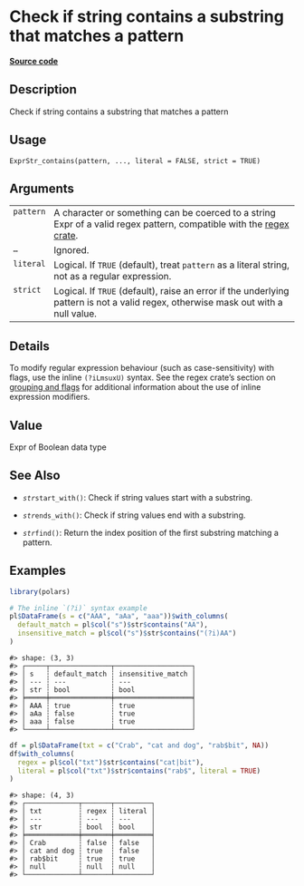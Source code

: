 

# Check if string contains a substring that matches a pattern

[**Source code**](https://github.com/pola-rs/r-polars/tree/8dac37e8bf89bcd080a13d0ed20dd1dc2bee615f/R/expr__string.R#L469)

## Description

Check if string contains a substring that matches a pattern

## Usage

<pre><code class='language-R'>ExprStr_contains(pattern, ..., literal = FALSE, strict = TRUE)
</code></pre>

## Arguments

<table>
<tr>
<td style="white-space: nowrap; font-family: monospace; vertical-align: top">
<code id="pattern">pattern</code>
</td>
<td>
A character or something can be coerced to a string Expr of a valid
regex pattern, compatible with the
<a href="https://docs.rs/regex/latest/regex/">regex crate</a>.
</td>
</tr>
<tr>
<td style="white-space: nowrap; font-family: monospace; vertical-align: top">
<code id="...">…</code>
</td>
<td>
Ignored.
</td>
</tr>
<tr>
<td style="white-space: nowrap; font-family: monospace; vertical-align: top">
<code id="literal">literal</code>
</td>
<td>
Logical. If <code>TRUE</code> (default), treat <code>pattern</code> as a
literal string, not as a regular expression.
</td>
</tr>
<tr>
<td style="white-space: nowrap; font-family: monospace; vertical-align: top">
<code id="strict">strict</code>
</td>
<td>
Logical. If <code>TRUE</code> (default), raise an error if the
underlying pattern is not a valid regex, otherwise mask out with a null
value.
</td>
</tr>
</table>

## Details

To modify regular expression behaviour (such as case-sensitivity) with
flags, use the inline <code>(?iLmsuxU)</code> syntax. See the regex
crate’s section on
<a href="https://docs.rs/regex/latest/regex/#grouping-and-flags">grouping
and flags</a> for additional information about the use of inline
expression modifiers.

## Value

Expr of Boolean data type

## See Also

<ul>
<li>

<code>$str$start_with()</code>: Check if string values start with a
substring.

</li>
<li>

<code>$str$ends_with()</code>: Check if string values end with a
substring.

</li>
<li>

<code>$str$find()</code>: Return the index position of the first
substring matching a pattern.

</li>
</ul>

## Examples

``` r
library(polars)

# The inline `(?i)` syntax example
pl$DataFrame(s = c("AAA", "aAa", "aaa"))$with_columns(
  default_match = pl$col("s")$str$contains("AA"),
  insensitive_match = pl$col("s")$str$contains("(?i)AA")
)
```

    #> shape: (3, 3)
    #> ┌─────┬───────────────┬───────────────────┐
    #> │ s   ┆ default_match ┆ insensitive_match │
    #> │ --- ┆ ---           ┆ ---               │
    #> │ str ┆ bool          ┆ bool              │
    #> ╞═════╪═══════════════╪═══════════════════╡
    #> │ AAA ┆ true          ┆ true              │
    #> │ aAa ┆ false         ┆ true              │
    #> │ aaa ┆ false         ┆ true              │
    #> └─────┴───────────────┴───────────────────┘

``` r
df = pl$DataFrame(txt = c("Crab", "cat and dog", "rab$bit", NA))
df$with_columns(
  regex = pl$col("txt")$str$contains("cat|bit"),
  literal = pl$col("txt")$str$contains("rab$", literal = TRUE)
)
```

    #> shape: (4, 3)
    #> ┌─────────────┬───────┬─────────┐
    #> │ txt         ┆ regex ┆ literal │
    #> │ ---         ┆ ---   ┆ ---     │
    #> │ str         ┆ bool  ┆ bool    │
    #> ╞═════════════╪═══════╪═════════╡
    #> │ Crab        ┆ false ┆ false   │
    #> │ cat and dog ┆ true  ┆ false   │
    #> │ rab$bit     ┆ true  ┆ true    │
    #> │ null        ┆ null  ┆ null    │
    #> └─────────────┴───────┴─────────┘
